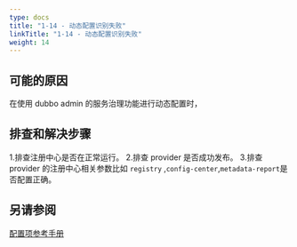 ```yaml
---
type: docs
title: "1-14 - 动态配置识别失败"
linkTitle: "1-14 - 动态配置识别失败"
weight: 14
---
```


## 可能的原因
 在使用 dubbo admin 的服务治理功能进行动态配置时，
## 排查和解决步骤
1.排查注册中心是否在正常运行。
2.排查 provider 是否成功发布。
3.排查 provider 的注册中心相关参数比如 `registry` ,`config-center`,`metadata-report`是否配置正确。

## 另请参阅
[配置项参考手册](../../../reference-manual/config/properties)

<p style="margin-top: 3rem;"> </p>
